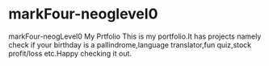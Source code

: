 # markFour-neoglevel0
markFour-neogLevel0 My Prtfolio
This is my portfolio.It has projects namely check if your birthday is a pallindrome,language translator,fun quiz,stock profit/loss etc.Happy checking it out.
